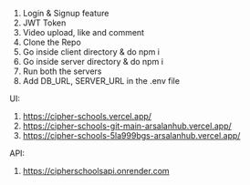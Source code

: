 1. Login & Signup feature
2. JWT Token
3. Video upload, like and comment
4. Clone the Repo
5. Go inside client directory & do npm i
6. Go inside server directory & do npm i
7. Run both the servers
8. Add DB_URL, SERVER_URL in the .env file

UI: 
1. https://cipher-schools.vercel.app/
2. https://cipher-schools-git-main-arsalanhub.vercel.app/
3. https://cipher-schools-5la999bgs-arsalanhub.vercel.app/

API:
1. https://cipherschoolsapi.onrender.com